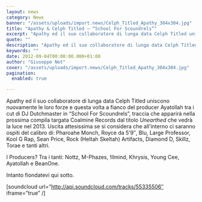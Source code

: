 ```yaml
---
layout: news
category: News
banner: "/assets/uploads/import.news/Celph_Titled_Apathy_304x304.jpg"
title: "Apathy & Celph Titled – “School For Scoundrels”"
excerpt: "Apathy ed il suo collaboratore di lunga data Celph Titled uniscono nuovamente le loro forze e questa volta a fianco del producer Ayatollah tra i cut di DJ Dutchmaster in “School For Scoundrels”, traccia che apparirà nella prossima compila targata Coalmine Records dal titolo Unearthed che vedrà la luce nel 2013. Uscita attesissima se si [&hellip"
quote: ""
description: "Apathy ed il suo collaboratore di lunga data Celph Titled uniscono nuovamente le loro forze e questa volta a fianco del producer Ayatollah tra i cut di DJ Dutchmaster in “School For Scoundrels”, traccia che apparirà nella prossima compila targata Coalmine Records dal titolo Unearthed che vedrà la luce nel 2013. Uscita attesissima se si [&hellip"
keywords: ""
date: 2012-09-04T00:00:00.000+01:00
author: "Giuseppe Net"
cover: "/assets/uploads/import.news/Celph_Titled_Apathy_304x304.jpg"
pagination:
  enabled: true

---
```


Apathy ed il suo collaboratore di lunga data Celph Titled uniscono nuovamente le loro forze e questa volta a fianco del producer Ayatollah tra i cut di  DJ Dutchmaster in “School For Scoundrels”, traccia che apparirà nella prossima compila targata Coalmine Records dal titolo _Unearthed_ che vedrà la luce nel 2013\. Uscita attesissima se si considera che all’interno ci saranno ospiti del calibro di: Pharoahe Monch, Royce da 5’9″, Blu, Large Professor, Kool G Rap, Sean Price, Rock (Heltah Skeltah) Artifacts, Diamond D, Skillz, Torae e tanti altri.

I Producers? Tra i tanti: Nottz, M-Phazes, !llmind, Khrysis, Young Cee, Ayatollah e BeanOne.

Intanto fiondatevi qui sotto.

\[soundcloud url=”http://api.soundcloud.com/tracks/55335506″ iframe=”true” /\]